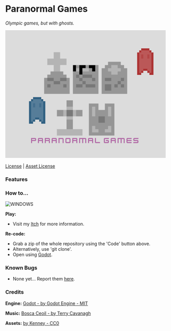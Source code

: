 # Paranormal Games

*Olympic games, but with ghosts.*

![Game screenshot](APP.png)

[License](https://github.com/FTEdianiaK/xxx/blob/main/LICENSE) | [Asset License](https://creativecommons.org/licenses/by-sa/4.0/)

### Features


### How to...
![WINDOWS](https://img.shields.io/badge/WINDOWS-blue?style=for-the-badge)

**Play:**
- Visit my [Itch](https://edianiak.itch.io/lm) for more information.

**Re-code:**
- Grab a zip of the whole repository using the 'Code' button above.
- Alternatively, use 'git clone'.
- Open using [Godot](https://godotengine.org/).

### Known Bugs
- None yet... Report them [here](https://github.com/FTEdianiaK/Paranormal-Games/issues).

### Credits

**Engine:** [Godot - by Godot Engine - MIT](https://godotengine.org/)

**Music:** [Bosca Ceoil - by Terry Cavanagh](https://boscaceoil.net/)

**Assets:** [by Kenney - CC0](https://kenney.nl/assets)
